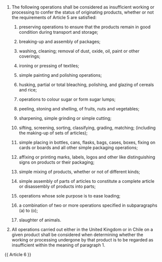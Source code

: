 1. The following operations shall be considered as insufficient working or processing to confer the status of originating products, whether or not the requirements of Article 5 are satisfied:

   1. preserving operations to ensure that the products remain in good condition during transport and storage;

   2. breaking-up and assembly of packages;

   3. washing, cleaning; removal of dust, oxide, oil, paint or other coverings;

   4. ironing or pressing of textiles;

   5. simple painting and polishing operations;

   6. husking, partial or total bleaching, polishing, and glazing of cereals and rice;

   7. operations to colour sugar or form sugar lumps;

   8. peeling, stoning and shelling, of fruits, nuts and vegetables;

   9. sharpening, simple grinding or simple cutting;

   10. sifting, screening, sorting, classifying, grading, matching; (including the making-up of sets of articles);

   11. simple placing in bottles, cans, flasks, bags, cases, boxes, fixing on cards or boards and all other simple packaging operations;

   12. affixing or printing marks, labels, logos and other like distinguishing signs on products or their packaging;

   13. simple mixing of products, whether or not of different kinds;

   14. simple assembly of parts of articles to constitute a complete article or disassembly of products into parts;

   15. operations whose sole purpose is to ease loading;

   16. a combination of two or more operations specified in subparagraphs (a) to (o);

   17. slaughter of animals.

2. All operations carried out either in the United Kingdom or in Chile on a given product shall be considered when determining whether the working or processing undergone by that product is to be regarded as insufficient within the meaning of paragraph 1.

{{ Article 6 }}
